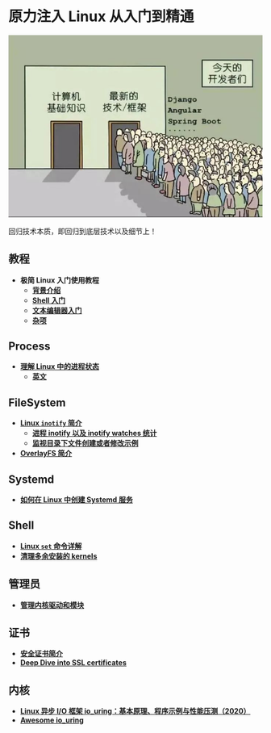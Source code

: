 # 原力注入 Linux 从入门到精通

![回归技术本质](bad_phenomenon.png)

回归技术本质，即回归到底层技术以及细节上！

## 教程
- **极简 Linux 入门使用教程**
	- [**背景介绍**](getting_started/background.md)
	- [**Shell 入门**](getting_started/shells.md)
	- [**文本编辑器入门**](getting_started/text-editors.md)
	- [**杂项**](getting_started/miscellaneous.md)

## Process
- [**理解 Linux 中的进程状态**](process/Understanding_process_states_in_Linux.md)
	- [**英文**](process/Understanding_process_states_in_Linux.pdf)

## FileSystem
- [**Linux `inotify` 简介**](fs/What_is_inotify.md)
	- [**进程 inotify 以及 inotify watches 统计**](fs/inotify_stat.sh)
	- [**监视目录下文件创建或者修改示例**](fs/inotify_monitor_path.sh)
- [**OverlayFS 简介**](fs/OverlayFS.md)

## Systemd
- [**如何在 Linux 中创建 Systemd 服务**](systemd/Systemd_Service_Creation_Guide.md)

## Shell
- [**Linux `set` 命令详解**](shell/Linux_set_Command_Explained.md)
- [**清理多余安装的 kernels**](shell/remove_old_kernels.sh)

## 管理员
- [**管理内核驱动和模块**](kernel_adminstration_cn.md)

## 证书
- [**安全证书简介**](certs_intro.md)
- [**Deep Dive into SSL certificates**](ssl_certs.md)

## 内核
- [**Linux 异步 I/O 框架 io_uring：基本原理、程序示例与性能压测（2020）**](https://arthurchiao.art/blog/intro-to-io-uring-zh/)
- [**Awesome io_uring**](https://github.com/espoal/awesome-iouring)
